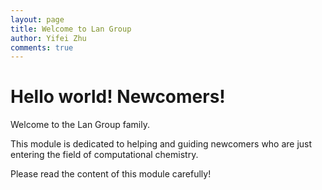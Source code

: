```yaml
---
layout: page
title: Welcome to Lan Group
author: Yifei Zhu
comments: true
---
```

# Hello world! Newcomers!

Welcome to the Lan Group family.

This module is dedicated to helping and guiding newcomers who are just entering the field of computational chemistry.

Please read the content of this module carefully!
